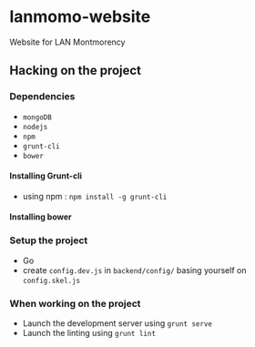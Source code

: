 # lanmomo-website
Website for LAN Montmorency

## Hacking on the project

### Dependencies
 * `mongoDB`
 * `nodejs`
 * `npm`
 * `grunt-cli`
 * `bower`

#### Installing Grunt-cli
 * using npm : `npm install -g grunt-cli`

#### Installing bower

### Setup the project
 
 * Go 
 * create `config.dev.js` in `backend/config/` basing yourself on `config.skel.js`

### When working on the project

* Launch the development server using `grunt serve`
* Launch the linting using `grunt lint`
